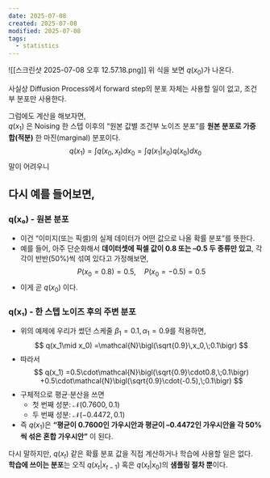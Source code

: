 ```yaml
---
date: 2025-07-08
created: 2025-07-08
modified: 2025-07-08
tags:
  - statistics
---
```


![[스크린샷 2025-07-08 오후 12.57.18.png]]
위 식을 보면 
$q(x_0)$가 나온다. <br>

사실상 Diffusion Process에서 forward step의 분포 자체는 사용할 일이 없고, 조건부 분포만 사용한다. <br>

그럼에도 계산을 해보자면, <br>
$q(x_1)$ 은 Noising 한 스텝 이후의 “원본 값별 조건부 노이즈 분포”를 **원본 분포로 가중합(적분)** 한 마진(marginal) 분포이다. 
$$
q(x_1)=\int q(x_0, x_t)dx_0=\int q(x_1|x_0)q(x_0)dx_0
$$
말이 어려우니 
## 다시 예를 들어보면,
### q(x₀) - 원본 분포
- 이건 “이미지(또는 픽셀)의 실제 데이터가 어떤 값으로 나올 확률 분포”를 뜻한다. 
- 예를 들어, 아주 단순화해서 **데이터셋에 픽셀 값이 0.8 또는 –0.5 두 종류만 있고**, 각각이 반반(50%)씩 섞여 있다고 가정해보면, 
$$
P(x_0=0.8)=0.5,\quad P(x_0=-0.5)=0.5
$$
- 이게 곧 $q(x_0)$ 이다. 

### q(x₁) - 한 스텝 노이즈 후의 주변 분포
- 위의 예제에 우리가 썼던 스케줄 $\beta_1=0.1, \alpha_1=0.9$를 적용하면,
$$
q(x_1\mid x_0) =\mathcal{N}\bigl(\sqrt{0.9}\,x_0,\;0.1\bigr)
$$
- 따라서
$$
q(x_1) =0.5\cdot\mathcal{N}\bigl(\sqrt{0.9}\cdot0.8,\;0.1\bigr) +0.5\cdot\mathcal{N}\bigl(\sqrt{0.9}\cdot(-0.5),\;0.1\bigr)
$$
- 구체적으로 평균·분산을 쓰면
    - 첫 번째 성분: $\mathcal{N}(0.7600, 0.1)$
    - 두 번째 성분: $\mathcal{N}(-0.4472, 0.1)$
- 즉 $q(x_1)$은 **“평균이 0.7600인 가우시안과 평균이 –0.4472인 가우시안을 각 50%씩 섞은 혼합 가우시안”** 이 된다. 

다시 말하지만, $q(x_t)$ 같은 확률 분포 값을 직접 계산하거나 학습에 사용할 일은 없다. <br>
**학습에 쓰이는 분포**는 오직 $q(x_t|x_{t-1})$ 혹은 $q(x_t|x_0)$의 **샘플링 절차 뿐**이다.
